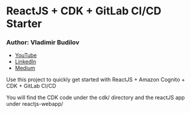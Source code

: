 ReactJS + CDK + GitLab CI/CD Starter
=====================================

### Author: Vladimir Budilov
* [YouTube](https://www.youtube.com/channel/UCBl-ENwdTlUsLY05yGgXyxw)
* [LinkedIn](https://www.linkedin.com/in/vbudilov/)
* [Medium](https://medium.com/@budilov)

Use this project to quickly get started with ReactJS + Amazon Cognito + CDK + GitLab CI/CD

You will find the CDK code under the cdk/ directory and the reactJS app under reactjs-webapp/

